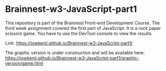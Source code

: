 # Brainnest-w3-JavaScript-part1
This repository is part of the Brainnest Front-end Development Course. The third week assignment covered the first part of JavaScript.
It is a rock paper scissors game. You have to use the DevTool console to view the results.

Link: https://jowkenji.github.io/Brainnest-w3-JavaScript-part1/

The graphic version is under construction and will be available here: https://jowkenji.github.io/Brainnest-w3-JavaScript-part1/graphic-version/game.html
